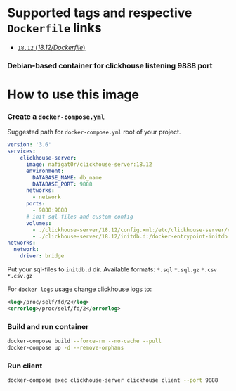 # Supported tags and respective `Dockerfile` links
-	[`18.12` (*18.12/Dockerfile*)](https://github.com/nafigator/docker-library/blob/master/clickhouse-server/18.12/Dockerfile)

### Debian-based container for clickhouse listening 9888 port

# How to use this image
### Create a `docker-compose.yml`

Suggested path for `docker-compose.yml` root of your project.
```yaml
version: '3.6'
services:
    clickhouse-server:
      image: nafigat0r/clickhouse-server:18.12
      environment:
        DATABASE_NAME: db_name
        DATABASE_PORT: 9888
      networks:
        - network
      ports:
        - 9888:9888
      # init sql-files and custom config
      volumes:
        - ./clickhouse-server/18.12/config.xml:/etc/clickhouse-server/config.xml
        - ./clickhouse-server/18.12/initdb.d:/docker-entrypoint-initdb.d
networks:
  network:
    driver: bridge
```
Put your sql-files to `initdb.d` dir.  Available formats:
`*.sql`
`*.sql.gz`
`*.csv`
`*.csv.gz`

For `docker logs` usage change clickhouse logs to:

```xml
<log>/proc/self/fd/2</log>
<errorlog>/proc/self/fd/2</errorlog>
```

### Build and run container
```bash
docker-compose build --force-rm --no-cache --pull
docker-compose up -d --remove-orphans
```

### Run client
```bash
docker-compose exec clickhouse-server clickhouse client --port 9888
```

